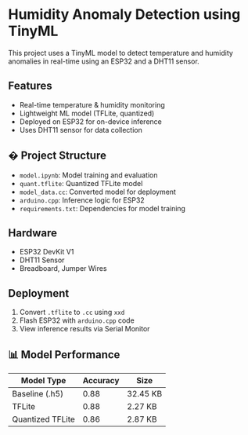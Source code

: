 #  Humidity Anomaly Detection using TinyML

This project uses a TinyML model to detect temperature and humidity anomalies in real-time using an ESP32 and a DHT11 sensor.

##  Features
- Real-time temperature & humidity monitoring
- Lightweight ML model (TFLite, quantized)
- Deployed on ESP32 for on-device inference
- Uses DHT11 sensor for data collection

## � Project Structure
- `model.ipynb`: Model training and evaluation
- `quant.tflite`: Quantized TFLite model
- `model_data.cc`: Converted model for deployment
- `arduino.cpp`: Inference logic for ESP32
- `requirements.txt`: Dependencies for model training

##  Hardware
- ESP32 DevKit V1
- DHT11 Sensor
- Breadboard, Jumper Wires

##  Deployment
1. Convert `.tflite` to `.cc` using `xxd`
2. Flash ESP32 with `arduino.cpp` code
3. View inference results via Serial Monitor

## 📊 Model Performance
| Model Type       | Accuracy | Size    |
|------------------|----------|---------|
| Baseline (.h5)   | 0.88     | 32.45 KB |
| TFLite           | 0.88     | 2.27 KB  |
| Quantized TFLite | 0.86     | 2.87 KB  |


